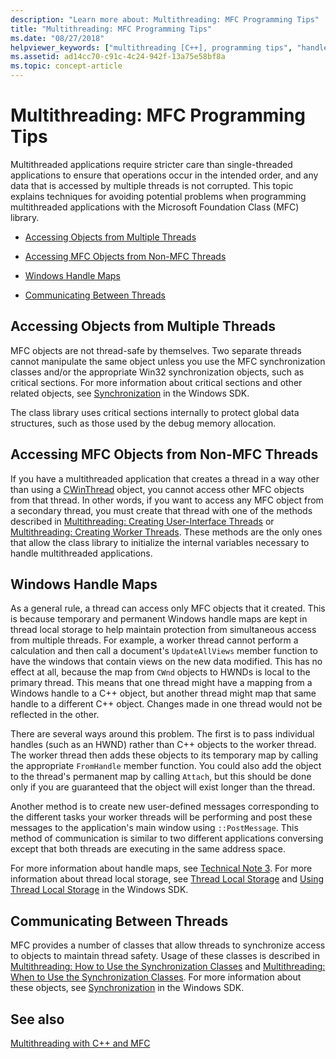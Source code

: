 ```yaml
---
description: "Learn more about: Multithreading: MFC Programming Tips"
title: "Multithreading: MFC Programming Tips"
ms.date: "08/27/2018"
helpviewer_keywords: ["multithreading [C++], programming tips", "handle maps [C++]", "access control [C++], multithreading", "objects [C++], multiple threads and", "non-MFC threads [C++]", "threading [MFC], programming tips", "critical sections [C++]", "synchronization [C++], multithreading", "programming [C++], multithreaded", "communications [C++], between threads", "threading [C++], best practices", "troubleshooting [C++], multithreading", "Windows handle maps [C++]"]
ms.assetid: ad14cc70-c91c-4c24-942f-13a75e58bf8a
ms.topic: concept-article
---
```

# Multithreading: MFC Programming Tips

Multithreaded applications require stricter care than single-threaded applications to ensure that operations occur in the intended order, and any data that is accessed by multiple threads is not corrupted. This topic explains techniques for avoiding potential problems when programming multithreaded applications with the Microsoft Foundation Class (MFC) library.

- [Accessing Objects from Multiple Threads](#_core_accessing_objects_from_multiple_threads)

- [Accessing MFC Objects from Non-MFC Threads](#_core_accessing_mfc_objects_from_non.2d.mfc_threads)

- [Windows Handle Maps](#_core_windows_handle_maps)

- [Communicating Between Threads](#_core_communicating_between_threads)

## <a name="_core_accessing_objects_from_multiple_threads"></a> Accessing Objects from Multiple Threads

MFC objects are not thread-safe by themselves. Two separate threads cannot manipulate the same object unless you use the MFC synchronization classes and/or the appropriate Win32 synchronization objects, such as critical sections. For more information about critical sections and other related objects, see [Synchronization](/windows/win32/Sync/synchronization) in the Windows SDK.

The class library uses critical sections internally to protect global data structures, such as those used by the debug memory allocation.

## <a name="_core_accessing_mfc_objects_from_non.2d.mfc_threads"></a> Accessing MFC Objects from Non-MFC Threads

If you have a multithreaded application that creates a thread in a way other than using a [CWinThread](../mfc/reference/cwinthread-class.md) object, you cannot access other MFC objects from that thread. In other words, if you want to access any MFC object from a secondary thread, you must create that thread with one of the methods described in [Multithreading: Creating User-Interface Threads](multithreading-creating-user-interface-threads.md) or [Multithreading: Creating Worker Threads](multithreading-creating-worker-threads.md). These methods are the only ones that allow the class library to initialize the internal variables necessary to handle multithreaded applications.

## <a name="_core_windows_handle_maps"></a> Windows Handle Maps

As a general rule, a thread can access only MFC objects that it created. This is because temporary and permanent Windows handle maps are kept in thread local storage to help maintain protection from simultaneous access from multiple threads. For example, a worker thread cannot perform a calculation and then call a document's `UpdateAllViews` member function to have the windows that contain views on the new data modified. This has no effect at all, because the map from `CWnd` objects to HWNDs is local to the primary thread. This means that one thread might have a mapping from a Windows handle to a C++ object, but another thread might map that same handle to a different C++ object. Changes made in one thread would not be reflected in the other.

There are several ways around this problem. The first is to pass individual handles (such as an HWND) rather than C++ objects to the worker thread. The worker thread then adds these objects to its temporary map by calling the appropriate `FromHandle` member function. You could also add the object to the thread's permanent map by calling `Attach`, but this should be done only if you are guaranteed that the object will exist longer than the thread.

Another method is to create new user-defined messages corresponding to the different tasks your worker threads will be performing and post these messages to the application's main window using `::PostMessage`. This method of communication is similar to two different applications conversing except that both threads are executing in the same address space.

For more information about handle maps, see [Technical Note 3](../mfc/tn003-mapping-of-windows-handles-to-objects.md). For more information about thread local storage, see [Thread Local Storage](/windows/win32/ProcThread/thread-local-storage) and [Using Thread Local Storage](/windows/win32/ProcThread/using-thread-local-storage) in the Windows SDK.

## <a name="_core_communicating_between_threads"></a> Communicating Between Threads

MFC provides a number of classes that allow threads to synchronize access to objects to maintain thread safety. Usage of these classes is described in [Multithreading: How to Use the Synchronization Classes](multithreading-how-to-use-the-synchronization-classes.md) and [Multithreading: When to Use the Synchronization Classes](multithreading-when-to-use-the-synchronization-classes.md). For more information about these objects, see [Synchronization](/windows/win32/Sync/synchronization) in the Windows SDK.

## See also

[Multithreading with C++ and MFC](multithreading-with-cpp-and-mfc.md)
